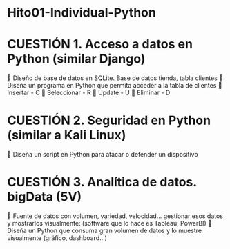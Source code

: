 # Hito01-Individual-Python

# CUESTIÓN 1. Acceso a datos en Python (similar Django)

 Diseño de base de datos en SQLite. Base de datos tienda, tabla clientes
 Diseña un programa en Python que permita acceder a la tabla de clientes
 Insertar - C
 Seleccionar - R
 Update - U
 Eliminar - D

# CUESTIÓN 2. Seguridad en Python (similar a Kali Linux)

 Diseña un script en Python para atacar o defender un dispositivo

# CUESTIÓN 3. Analítica de datos. bigData (5V)

 Fuente de datos con volumen, variedad, velocidad… gestionar esos datos y mostrarlos
visualmente: (software que lo hace es Tableau, PowerBI)
 Diseña un Python que consuma gran volumen de datos y lo muestre visualmente
(gráfico, dashboard…)

